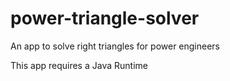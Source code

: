 power-triangle-solver
=====================

An app to solve right triangles for power engineers

This app requires a Java Runtime
